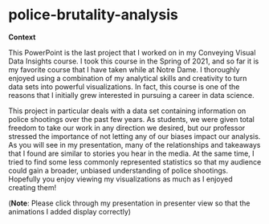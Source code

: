 # police-brutality-analysis

**Context**

This PowerPoint is the last project that I worked on in my Conveying Visual Data Insights course. I took this course in the Spring of 2021, and so far it is my favorite course that I have taken while at Notre Dame. I thoroughly enjoyed using a combination of my analytical skills and creativity to turn data sets into powerful visualizations. In fact, this course is one of the reasons that I initially grew interested in pursuing a career in data science. 

This project in particular deals with a data set containing information on police shootings over the past few years. As students, we were given total freedom to take our work in any direction we desired, but our professor stressed the importance of not letting any of our biases impact our analysis. As you will see in my presentation, many of the relationships and takeaways that I found are similar to stories you hear in the media. At the same time, I tried to find some less commonly represented statistics so that my audience could gain a broader, unbiased understanding of police shootings. Hopefully you enjoy viewing my visualizations as much as I enjoyed creating them!

(**Note**: Please click through my presentation in presenter view so that the animations I added display correctly)
